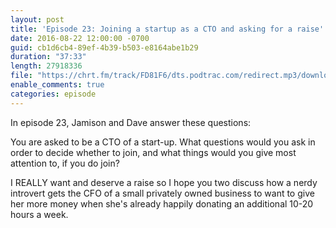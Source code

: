 ```yaml
---
layout: post
title: 'Episode 23: Joining a startup as a CTO and asking for a raise'
date: 2016-08-22 12:00:00 -0700
guid: cb1d6cb4-89ef-4b39-b503-e8164abe1b29
duration: "37:33"
length: 27918336
file: "https://chrt.fm/track/FD81F6/dts.podtrac.com/redirect.mp3/download.softskills.audio/sse-023.mp3"
enable_comments: true
categories: episode
---
```


In episode 23, Jamison and  Dave answer these questions:

You are asked to be a CTO of a start-up. What questions would you ask in order to decide whether to join, and what things would you give most attention to, if you do join?

I REALLY want and deserve a raise so I hope you two discuss how a nerdy introvert gets the CFO of a small privately owned business to want to give her more money when she's already happily donating an additional 10-20 hours a week.
